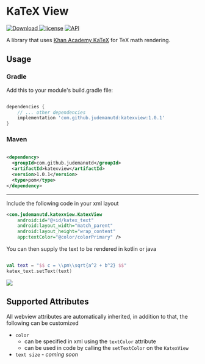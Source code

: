 # KaTeX View

[![Download](https://api.bintray.com/packages/jude-manutd/maven/katexview/images/download.svg) ](https://bintray.com/jude-manutd/maven/katexview/_latestVersion)
[![license](https://img.shields.io/github/license/mashape/apistatus.svg?style=flat-square)](https://opensource.org/licenses/MIT) 
[![API](https://img.shields.io/badge/API-14%2B-brightgreen.svg?style=flat)](https://android-arsenal.com/api?level=14)

A library that uses [Khan Academy KaTeX](https://github.com/KaTeX/KaTeX) for TeX math rendering.

## Usage

### Gradle

Add this to your module's build.gradle file:

```groovy

dependencies {
    // ... other dependencies
    implementation 'com.github.judemanutd:katexview:1.0.1'
}

```

### Maven

```xml

<dependency>
  <groupId>com.github.judemanutd</groupId>
  <artifactId>katexview</artifactId>
  <version>1.0.1</version>
  <type>pom</type>
</dependency>

```
__________

Include the following code in your xml layout

```xml
<com.judemanutd.katexview.KatexView
    android:id="@+id/katex_text"
    android:layout_width="match_parent"
    android:layout_height="wrap_content"
    app:textColor="@color/colorPrimary" />
```

You can then supply the text to be rendered in kotlin or java

```kotlin

val text = "$$ c = \\pm\\sqrt{a^2 + b^2} $$"
katex_text.setText(text)

```

<img src="https://raw.githubusercontent.com/judemanutd/KatexView/master/example.png" />

## Supported Attributes

All webview attributes are automatically inherited, in addition to that, the following can be customized 
- `color` 
    - can be specified in xml using the `textColor` attribute
    - can be used in code by calling the `setTextColor` on the `KatexView`
- `text size` - _coming soon_
